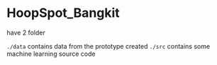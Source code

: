 # HoopSpot_Bangkit

have 2 folder 

`./data` contains data from the prototype created
`./src` contains some machine learning source code
